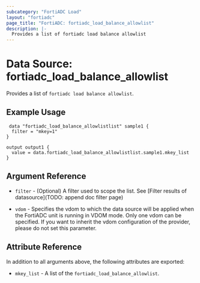 ```yaml
---
subcategory: "FortiADC Load"
layout: "fortiadc"
page_title: "FortiADC: fortiadc_load_balance_allowlist"
description: |-
  Provides a list of fortiadc load balance allowlist
---
```


# Data Source: fortiadc_load_balance_allowlist
Provides a list of `fortiadc load balance allowlist`.

## Example Usage

```hcl
 data "fortiadc_load_balance_allowlistlist" sample1 {
  filter = "mkey=1"
}

output output1 {
  value = data.fortiadc_load_balance_allowlistlist.sample1.mkey_list
}
```

## Argument Reference

* `filter` - (Optional) A filter used to scope the list. See [Filter results of datasource](TODO: append doc filter page)

* `vdom` - Specifies the vdom to which the data source will be applied when the FortiADC unit is running in VDOM mode. Only one vdom can be specified. If you want to inherit the vdom configuration of the provider, please do not set this parameter.

## Attribute Reference

In addition to all arguments above, the following attributes are exported:

* `mkey_list` -  A list of the `fortiadc_load_balance_allowlist`.
